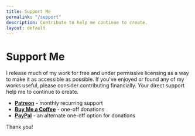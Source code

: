 ```yaml
---
title: Support Me
permalink: "/support"
description: Contribute to help me continue to create.
layout: default
---
```


# Support Me

I release much of my work for free and under permissive licensing as a way to make it as accessible as possible. If you've enjoyed or found any of my works useful, please consider contributing financially. Your direct support help me to continue to create.

- **[Patreon](https://www.patreon.com/brettchalupa)** - monthly recurring support
- **[Buy Me a Coffee](https://www.buymeacoffee.com/brettchalupa)** - one-off donations
- **[PayPal](https://paypal.me/brettchalupa)** - an alternate one-off option for donations

Thank you!
